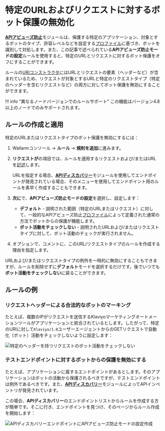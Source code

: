 # 特定のURLおよびリクエストに対するボット保護の無効化

[**APIアビューズ防止**](../../api-abuse-prevention/overview.md)モジュールは、保護する特定のアプリケーション、対象とするボットのタイプ、許容レベルなどを設定する[プロファイル](../../api-abuse-prevention/setup.md)に基づき、ボットを識別して対処します。また、この記事で述べられている**APIアビューズ防止モードの設定**ルールを使用すると、特定のURLとリクエストに対するボット保護をオフにすることができます。

ルールの[URIコンストラクタ](../../user-guides/rules/rules.md#uri-constructor)にはURLとリクエストの要素（ヘッダーなど）が含まれているため、リクエストが対象とするURLと特定のリクエストタイプ（特定のヘッダーを含むリクエストなど）の両方に対してボット保護を無効にすることができます。

!!! info "異なるノードバージョンでのルールサポート"
    この機能はバージョン4.8以上のノードでのみサポートされます。

## ルールの作成と適用

特定のURLまたはリクエストタイプのボット保護を無効にするには：

1. Wallarmコンソール → **ルール** → **規則を追加**に進みます。
1. **リクエストが**の項目では、ルールを適用するリクエストおよび/またはURLを[記述](../../user-guides/rules/rules.md#uri-constructor)します。

    URLを指定する場合、[**APIディスカバリー**](../../api-discovery/overview.md)モジュールを使用してエンドポイントが発見されている場合、そのメニューを使用してエンドポイント用のルールを素早く作成することもできます。

1. **次に**で、**APIアビューズ防止モードの設定**を選択し、設定します：

    * **デフォルト** - 説明された範囲（特定のURLまたはリクエスト）に対して、一般的なAPIアビューズ防止[プロファイル](../../api-abuse-prevention/setup.md)によって定義された通常の方法でボットからの保護が機能します。
    * **ボット活動をチェックしない** - 説明されたURLおよび/またはリクエストタイプに対して、ボット活動のチェックが実行されません。

1. オプションで、コメントに、このURL/リクエストタイプのルールを作成する理由を指定します。

URLおよび/またはリクエストタイプの例外を一時的に無効にすることもできますが、ルールを削除せずに**デフォルト**モードを選択するだけです。後でいつでも**ボット活動をチェックしない**に戻ることができます。

## ルールの例

### リクエストヘッダーによる合法的なボットのマーキング

たとえば、複数のIPがリクエストを送信するKlaviyoマーケティングオートメーションツールがアプリケーションと統合されているとします。したがって、特定のURIに対して`Klaviyo/1.0`ユーザーエージェントからのGETリクエストで自動化（ボット）活動をチェックしないように設定します：

![特定のヘッダーを持つリクエストのボット活動をチェックしない](../../images/user-guides/rules/api-abuse-url-request.png)

### テストエンドポイントに対するボットからの保護を無効にする

たとえば、アプリケーションに属するエンドポイントがあるとします。そのアプリケーションはボットの活動から保護されるべきですが、テストエンドポイントは例外であるべきです。また、[**APIディスカバリー**](../../api-discovery/overview.md)モジュールによってAPIインベントリが発見されています。

この場合、**APIディスカバリー**のエンドポイントリストからルールを作成する方が簡単です。そこに行き、エンドポイントを見つけ、そのページからルール作成を開始します：

![APIディスカバリーエンドポイントにAPIアビューズ防止モードの設定作成](../../images/user-guides/rules/api-abuse-url.png)